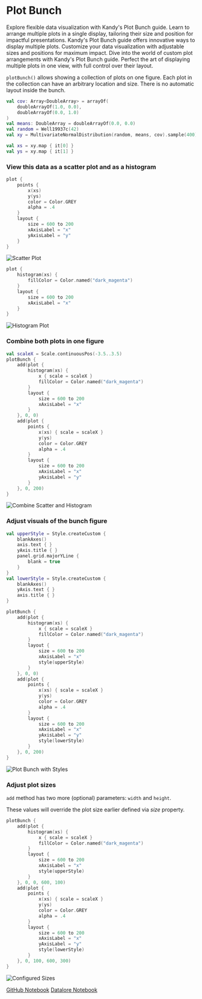 # Plot Bunch

<web-summary>
Explore flexible data visualization with Kandy's Plot Bunch guide.
Learn to arrange multiple plots in a single display, tailoring their size and position for impactful presentations.
</web-summary>

<card-summary>
Kandy's Plot Bunch guide offers innovative ways to display multiple plots.
Customize your data visualization with adjustable sizes and positions for maximum impact.
</card-summary>

<link-summary>
Dive into the world of custom plot arrangements with Kandy's Plot Bunch guide.
Perfect the art of displaying multiple plots in one view, with full control over their layout.
</link-summary>

<!---IMPORT org.jetbrains.kotlinx.kandy.letsplot.samples.guides.PlotBunch-->

`plotBunch()` allows showing a collection of plots on one figure.
Each plot in the collection can have an arbitrary location and size.
There is no automatic layout inside the bunch.

<!---FUN guideBunchGenerateData-->

```kotlin
val cov: Array<DoubleArray> = arrayOf(
    doubleArrayOf(1.0, 0.0),
    doubleArrayOf(0.0, 1.0)
)
val means: DoubleArray = doubleArrayOf(0.0, 0.0)
val random = Well19937c(42)
val xy = MultivariateNormalDistribution(random, means, cov).sample(400)

val xs = xy.map { it[0] }
val ys = xy.map { it[1] }
```

<!---END-->

### View this data as a scatter plot and as a histogram

<!---FUN guideBunchScatterPlot-->

```kotlin
plot {
    points {
        x(xs)
        y(ys)
        color = Color.GREY
        alpha = .4
    }
    layout {
        size = 600 to 200
        xAxisLabel = "x"
        yAxisLabel = "y"
    }
}
```

<!---END-->

![Scatter Plot](guideBunchScatterPlot.svg)

<!---FUN guideBunchHistogramPlot-->

```kotlin
plot {
    histogram(xs) {
        fillColor = Color.named("dark_magenta")
    }
    layout {
        size = 600 to 200
        xAxisLabel = "x"
    }
}
```

<!---END-->

![Histogram Plot](guideBunchHistogramPlot.svg)

### Combine both plots in one figure

<!---FUN guideBunchCombineScatterAndHistogram-->

```kotlin
val scaleX = Scale.continuousPos(-3.5..3.5)
plotBunch {
    add(plot {
        histogram(xs) {
            x { scale = scaleX }
            fillColor = Color.named("dark_magenta")
        }
        layout {
            size = 600 to 200
            xAxisLabel = "x"
        }
    }, 0, 0)
    add(plot {
        points {
            x(xs) { scale = scaleX }
            y(ys)
            color = Color.GREY
            alpha = .4
        }
        layout {
            size = 600 to 200
            xAxisLabel = "x"
            yAxisLabel = "y"
        }
    }, 0, 200)
}
```

<!---END-->

![Combine Scatter and Histogram](guideBunchCombineScatterAndHistogram.svg)

### Adjust visuals of the bunch figure

<!---FUN guideBunchCreateStyles-->

```kotlin
val upperStyle = Style.createCustom {
    blankAxes()
    axis.text { }
    yAxis.title { }
    panel.grid.majorYLine {
        blank = true
    }
}
val lowerStyle = Style.createCustom {
    blankAxes()
    yAxis.text { }
    axis.title { }
}
```

<!---END-->


<!---FUN guideBunchCombineWithStyles-->

```kotlin
plotBunch {
    add(plot {
        histogram(xs) {
            x { scale = scaleX }
            fillColor = Color.named("dark_magenta")
        }
        layout {
            size = 600 to 200
            xAxisLabel = "x"
            style(upperStyle)
        }
    }, 0, 0)
    add(plot {
        points {
            x(xs) { scale = scaleX }
            y(ys)
            color = Color.GREY
            alpha = .4
        }
        layout {
            size = 600 to 200
            xAxisLabel = "x"
            yAxisLabel = "y"
            style(lowerStyle)
        }
    }, 0, 200)
}
```

<!---END-->

![Plot Bunch with Styles](guideBunchCombineWithStyles.svg)

### Adjust plot sizes

`add` method has two more (optional) parameters: `width` and `height`.

These values will override the plot size earlier defined via *size* property.

<!---FUN guideBunchConfigureSizes-->

```kotlin
plotBunch {
    add(plot {
        histogram(xs) {
            x { scale = scaleX }
            fillColor = Color.named("dark_magenta")
        }
        layout {
            size = 600 to 200
            xAxisLabel = "x"
            style(upperStyle)
        }
    }, 0, 0, 600, 100)
    add(plot {
        points {
            x(xs) { scale = scaleX }
            y(ys)
            color = Color.GREY
            alpha = .4
        }
        layout {
            size = 600 to 200
            xAxisLabel = "x"
            yAxisLabel = "y"
            style(lowerStyle)
        }
    }, 0, 100, 600, 300)
}
```

<!---END-->

![Configured Sizes](guideBunchConfigureSizes.svg)


<seealso style="cards">
       <category ref="example-ktnb">
           <a href="https://github.com/Kotlin/kandy/blob/main/examples/notebooks/lets-plot/guides/plot_bunch.ipynb" summary="View the notebook on our GitHub repository">GitHub Notebook</a>
           <a href="https://datalore.jetbrains.com/report/static/KQKedA4jDrKu63O53gEN0z/oL0VY2neMbB7xKITtPQzaw" summary="Experiment with this example on Datalore">Datalore Notebook</a>
       </category>
</seealso>
